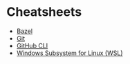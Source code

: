# Cheatsheets

- [Bazel](./bazel.md)
- [Git](./git.md)
- [GitHub CLI](./gh-cli.md)
- [Windows Subsystem for Linux (WSL)](./wsl.md)

